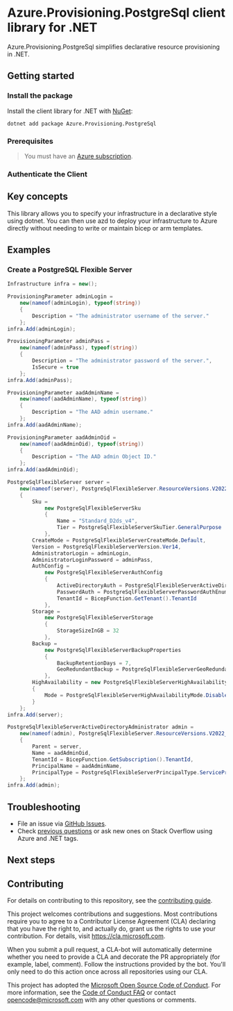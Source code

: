# Azure.Provisioning.PostgreSql client library for .NET

Azure.Provisioning.PostgreSql simplifies declarative resource provisioning in .NET.

## Getting started

### Install the package

Install the client library for .NET with [NuGet](https://www.nuget.org/ ):

```dotnetcli
dotnet add package Azure.Provisioning.PostgreSql
```

### Prerequisites

> You must have an [Azure subscription](https://azure.microsoft.com/free/dotnet/).

### Authenticate the Client

## Key concepts

This library allows you to specify your infrastructure in a declarative style using dotnet.  You can then use azd to deploy your infrastructure to Azure directly without needing to write or maintain bicep or arm templates.

## Examples

### Create a PostgreSQL Flexible Server

```C# Snippet:PostgreSqlBasic
Infrastructure infra = new();

ProvisioningParameter adminLogin =
    new(nameof(adminLogin), typeof(string))
    {
        Description = "The administrator username of the server."
    };
infra.Add(adminLogin);

ProvisioningParameter adminPass =
    new(nameof(adminPass), typeof(string))
    {
        Description = "The administrator password of the server.",
        IsSecure = true
    };
infra.Add(adminPass);

ProvisioningParameter aadAdminName =
    new(nameof(aadAdminName), typeof(string))
    {
        Description = "The AAD admin username."
    };
infra.Add(aadAdminName);

ProvisioningParameter aadAdminOid =
    new(nameof(aadAdminOid), typeof(string))
    {
        Description = "The AAD admin Object ID."
    };
infra.Add(aadAdminOid);

PostgreSqlFlexibleServer server =
    new(nameof(server), PostgreSqlFlexibleServer.ResourceVersions.V2022_12_01)
    {
        Sku =
            new PostgreSqlFlexibleServerSku
            {
                Name = "Standard_D2ds_v4",
                Tier = PostgreSqlFlexibleServerSkuTier.GeneralPurpose
            },
        CreateMode = PostgreSqlFlexibleServerCreateMode.Default,
        Version = PostgreSqlFlexibleServerVersion.Ver14,
        AdministratorLogin = adminLogin,
        AdministratorLoginPassword = adminPass,
        AuthConfig =
            new PostgreSqlFlexibleServerAuthConfig
            {
                ActiveDirectoryAuth = PostgreSqlFlexibleServerActiveDirectoryAuthEnum.Enabled,
                PasswordAuth = PostgreSqlFlexibleServerPasswordAuthEnum.Disabled,
                TenantId = BicepFunction.GetTenant().TenantId
            },
        Storage =
            new PostgreSqlFlexibleServerStorage
            {
                StorageSizeInGB = 32
            },
        Backup =
            new PostgreSqlFlexibleServerBackupProperties
            {
                BackupRetentionDays = 7,
                GeoRedundantBackup = PostgreSqlFlexibleServerGeoRedundantBackupEnum.Disabled
            },
        HighAvailability = new PostgreSqlFlexibleServerHighAvailability
        {
            Mode = PostgreSqlFlexibleServerHighAvailabilityMode.Disabled
        }
    };
infra.Add(server);

PostgreSqlFlexibleServerActiveDirectoryAdministrator admin =
    new(nameof(admin), PostgreSqlFlexibleServer.ResourceVersions.V2022_12_01)
    {
        Parent = server,
        Name = aadAdminOid,
        TenantId = BicepFunction.GetSubscription().TenantId,
        PrincipalName = aadAdminName,
        PrincipalType = PostgreSqlFlexibleServerPrincipalType.ServicePrincipal
    };
infra.Add(admin);
```

## Troubleshooting

-   File an issue via [GitHub Issues](https://github.com/Azure/azure-sdk-for-net/issues).
-   Check [previous questions](https://stackoverflow.com/questions/tagged/azure+.net) or ask new ones on Stack Overflow using Azure and .NET tags.

## Next steps

## Contributing

For details on contributing to this repository, see the [contributing
guide][cg].

This project welcomes contributions and suggestions. Most contributions
require you to agree to a Contributor License Agreement (CLA) declaring
that you have the right to, and actually do, grant us the rights to use
your contribution. For details, visit <https://cla.microsoft.com>.

When you submit a pull request, a CLA-bot will automatically determine
whether you need to provide a CLA and decorate the PR appropriately
(for example, label, comment). Follow the instructions provided by the
bot. You'll only need to do this action once across all repositories
using our CLA.

This project has adopted the [Microsoft Open Source Code of Conduct][coc]. For
more information, see the [Code of Conduct FAQ][coc_faq] or contact
<opencode@microsoft.com> with any other questions or comments.

<!-- LINKS -->
[cg]: https://github.com/Azure/azure-sdk-for-net/blob/main/sdk/resourcemanager/Azure.ResourceManager/docs/CONTRIBUTING.md
[coc]: https://opensource.microsoft.com/codeofconduct/
[coc_faq]: https://opensource.microsoft.com/codeofconduct/faq/
